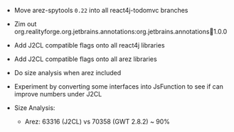 

* Move arez-spytools `0.22` into all react4j-todomvc branches
* Zim out org.realityforge.org.jetbrains.annotations:org.jetbrains.annotations:jar:1.0.0
* Add J2CL compatible flags onto all react4j libraries
* Add J2CL compatible flags onto all arez libraries
* Do size analysis when arez included
* Experiment by converting some interfaces into JsFunction to see if can improve numbers under J2CL

* Size Analysis:
  - Arez: 63316 (J2CL) vs 70358 (GWT 2.8.2) ~ 90%
